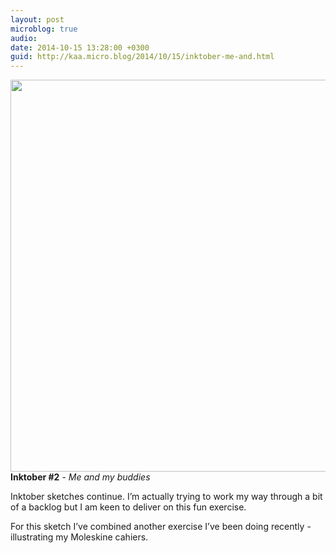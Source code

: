 ```yaml
---
layout: post
microblog: true
audio: 
date: 2014-10-15 13:28:00 +0300
guid: http://kaa.micro.blog/2014/10/15/inktober-me-and.html
---
```

<img src="https://micro.kaa.bz/uploads/2018/b807abcc4d.jpg" alt="" width="840" height="627" class="alignnone size-full wp-image-367" /><strong>Inktober #2</strong> - <em>Me and my buddies</em>

Inktober sketches continue. I’m actually trying to work my way through a bit of a backlog but I am keen to deliver on this fun exercise.

For this sketch I’ve combined another exercise I’ve been doing recently - illustrating my Moleskine cahiers.

